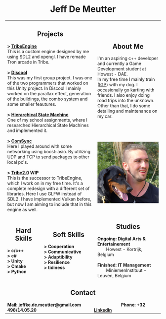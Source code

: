 <h1 align="center">Jeff De Meutter</h1>
<table>
    <tr>
        <td rowspan="2" colspan="2">
            <h2 align="center">Projects</h2>
            <b>> <a href="https://github.com/Tboske/TribeEngine/tree/rework">TribeEngine</a></b></br>
            This is a custom engine designed by me using SDL2 and opengl. I have remade Tron arcade in Tribe. </br></br>
            <b>> <a href="https://discool.itch.io/discool">Discool</a></b></br>
            This was my first group project. I was one of the two programmers that worked on this Unity project. In Discool I mainly worked on the parallax effect, generation of the buildings, the combo system and some smaller feautures.</br></br>
            <b>> <a href="https://github.com/Tboske/HierarchicalStateMachine">Hierarchical State Machine</a></b></br>
            One of my school assignments, where I researched Hierarchical State Machines and implemented it.</br></br>
            <b>> <a href="https://github.com/Tboske/ComSync">ComSync</a></b></br>
            Here I played around with some networking using boost::asio. By utilizing UDP and TCP to send packages to other local pc's.</br></br>
            <b>> <a href="https://github.com/Tboske/Tribe2.0">Tribe2.0</a> WIP</b></br>
            This is the successor to TribeEngine, which I work on in my free time. It's a complete redesign with a different set of libraries. 
            Here I use GLFW instead of SDL2. I have implemented Vulkan before, but now I am aiming to include that in this engine as well.
        </td>
        <td>
            <h2 align="center">About Me</h2>
            I'm an aspiring c++ developer and currently a Game Development student at Howest - DAE.</br>
            In my free time I mainly train (<a href="https://en.wikipedia.org/wiki/Schutzhund#:~:text=Schutzhund%20(%2F'%CA%83%CA%8Atsh%CA%8Ant%2F%2C%20German%20for,of%20a%20good%20working%20dog." target="_blank">IGP</a>) with my dog. I occasionally go karting with friends. I also enjoy doing road trips into the unknown. Other than that, I do some detailing and maintenance on my car.
        </td>
    </tr>
    <tr>
        <td>
            <img alt="Photo" src="./Images/Jeff.png" style="float:right" />
        </td>
    </tr>
    <tr>
        <td>
            <h2 align="center">Hard Skills</h2>
            <b>> c/c++</b></br>
            <b>> c#</b></br>
            <b>> Unity</b></br>
            <b>> Cmake</b></br>
            <b>> Python</b>
        </td>
        <td>
            <h2 align="center">Soft Skills</h2>
            <b>> Cooperation</b></br>            
            <b>> Communicative</b></br>            
            <b>> Adaptibility</b></br>            
            <b>> Resilience</b></br>
            <b>> tidiness</b></br>
        </td>
        <td>
            <h2 align="center">Studies</h2>
            <b>Ongoing: Digital Arts & Entertainement</b></br>
            &emsp;&emsp;Howest - Kortrijk, Belgium</br></br>
            <b>Finished: IT Management</b></br>
            &emsp;&emsp;MiniemenInstituut - Leuven, Belgium</br>
        </td>
    </tr>
    <tr>
        <td colspan="3">
            <h2 align="center">Contact</h2>
            <b>Mail: jeffke.de.meutter@gmail.com</b>&emsp;&emsp;&emsp;&emsp;&emsp;&emsp;&emsp;&emsp;&emsp;
            <b>Phone: +32 498/14.05.20</b>&emsp;&emsp;&emsp;&emsp;&emsp;&emsp;&emsp;&emsp;&emsp;&emsp;&emsp;&emsp;&emsp;
            <b><a href="https://www.linkedin.com/feed/?trk=homepage-basic_google-one-tap-submit">LinkedIn</a></b>
        </td>
    </tr>
</table>
